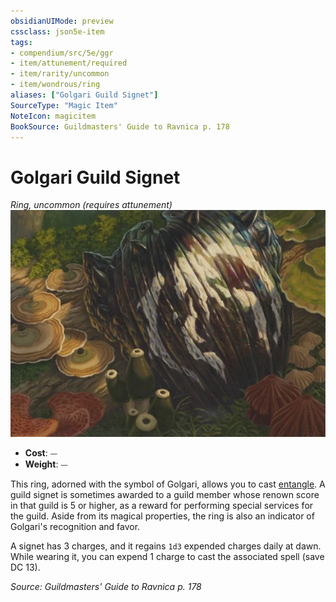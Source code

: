 ```yaml
---
obsidianUIMode: preview
cssclass: json5e-item
tags:
- compendium/src/5e/ggr
- item/attunement/required
- item/rarity/uncommon
- item/wondrous/ring
aliases: ["Golgari Guild Signet"]
SourceType: "Magic Item"
NoteIcon: magicitem
BookSource: Guildmasters' Guide to Ravnica p. 178
---
```

# Golgari Guild Signet
*Ring, uncommon (requires attunement)*  
![](/3-Mechanics/CLI/items/img/golgari-guild-signet.webp#right)  

- **Cost**: ⏤
- **Weight**: ⏤

This ring, adorned with the symbol of Golgari, allows you to cast [entangle](/3-Mechanics/CLI/spells/entangle.md). A guild signet is sometimes awarded to a guild member whose renown score in that guild is 5 or higher, as a reward for performing special services for the guild. Aside from its magical properties, the ring is also an indicator of Golgari's recognition and favor.

A signet has 3 charges, and it regains `1d3` expended charges daily at dawn. While wearing it, you can expend 1 charge to cast the associated spell (save DC 13).

*Source: Guildmasters' Guide to Ravnica p. 178*